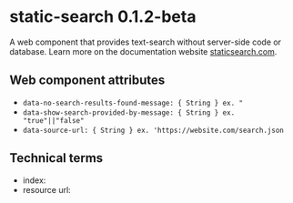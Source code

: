 # static-search 0.1.2-beta

A web component that provides text-search without server-side code or database. Learn more on the documentation website [staticsearch.com](https://staticsearch.com).

## Web component attributes

- `data-no-search-results-found-message: { String } ex. "`
- `data-show-search-provided-by-message: { String } ex. "true"||"false"`
- `data-source-url: { String } ex. 'https://website.com/search.json`

## Technical terms

- index:
- resource url:
